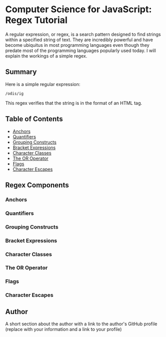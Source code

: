 # Computer Science for JavaScript: Regex Tutorial

A regular expression, or regex, is a search pattern designed to find strings within a specified string of text. They are incredibly powerful and have become ubiquitus in most programming languages even though they predate most of the programming languages popularly used today. I will explain the workings of a simple regex.

## Summary

Here is a simple regular expression:

```
/odis/ig
```

This regex verifies that the string is in the format of an HTML tag.

## Table of Contents

- [Anchors](#anchors)
- [Quantifiers](#quantifiers)
- [Grouping Constructs](#grouping-constructs)
- [Bracket Expressions](#bracket-expressions)
- [Character Classes](#character-classes)
- [The OR Operator](#the-or-operator)
- [Flags](#flags)
- [Character Escapes](#character-escapes)

## Regex Components

### Anchors

### Quantifiers

### Grouping Constructs

### Bracket Expressions

### Character Classes

### The OR Operator

### Flags

### Character Escapes

## Author

A short section about the author with a link to the author's GitHub profile (replace with your information and a link to your profile)
